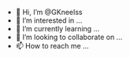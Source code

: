 - 👋 Hi, I’m @GKneeIss
- 👀 I’m interested in ...
- 🌱 I’m currently learning ...
- 💞️ I’m looking to collaborate on ...
- 📫 How to reach me ...

<!---
GKneeIss/GKneeIss is a ✨ special ✨ repository because its `README.md` (this file) appears on your GitHub profile.
You can click the Preview link to take a look at your changes.
--->
